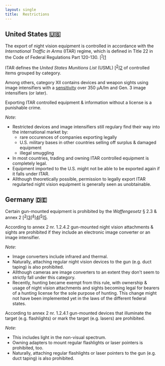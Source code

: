 ```yaml
---
layout: single
title:  Restrictions
---
```


## United States 🇺🇸

The export of night vision equipment is controlled in accordance with the
*International Traffic in Arms* (ITAR) regime, which is defined in Title 22
in the Code of Federal Regulations Part 120-130. [<sup>[1]</sup>][1]

ITAR defines the *United States Munitions List* (USML) [<sup>[2]</sup>][2] of
controlled items grouped by category.

Among others, category XII contains devices and weapon sights
using image intensifiers with a [sensitivity][x1] over 350 μA/lm
and Gen. 3 image intensifiers (or later).

Exporting ITAR controlled equipment & information without a license is a punishable crime.

*Note*:
* Restricted devices and image intensifiers still regulary find their way into the international
market by:
  * rare occurences of companies exporting legally
  * U.S. military bases in other countries selling off surplus & damaged equipment
  * illegal smuggling
* In most countries, trading and owning ITAR controlled equipment is completely legal.
* Equipment imported to the U.S. might not be able to be exported again if it falls under ITAR.
* Allthough theoretically possible, permission to legally export ITAR regularted night vision
equipment is generally seen as unobtainable.

## Germany 🇩🇪

Certain gun-mounted equipment is prohibited by the *Waffengesetz* § 2.3 & annex 2 [<sup>[3]</sup>][3][<sup>[4]</sup>][4][<sup>[5]</sup>][5].

According to annex 2 nr. 1.2.4.2 gun-mounted night vision attachments & sights are prohibited
if they include an electronic image converter or an image intensifier.

*Note*:
* Image converters include infrared and thermal.
* Naturally, attaching regular night vision devices to the gun (e.g. duct taping)
is also prohibited.
* Allthough cameras are image converters to an extent they don't seem to strictly fall under this category.
* Recently, hunting became exempt from this rule, with ownership & usage of night vision attachments
and sights becoming legal for bearers of a hunting license for the sole purpose of hunting.
This change might not have been implemented yet in the laws of the different federal states.

According to annex 2 nr. 1.2.4.1 gun-mounted devices that illuminate the target (e.g. flashlights)
or mark the target (e.g. lasers) are prohibited.

*Note*:
* This includes light in the non-visual spectrum.
* Owning adapters to mount regular flashlights or laser pointers is prohibited, too.
* Naturally, attaching regular flashlights or laser pointers to the gun (e.g. duct taping)
is also prohibited.

[1]: https://nightvisionuniverse.com/pages/export-regulations
[2]: https://www.govinfo.gov/content/pkg/CFR-2020-title22-vol1/pdf/CFR-2020-title22-vol1-sec121-1.pdf
[3]: https://www.gesetze-im-internet.de/waffg_2002/__2.html
[4]: https://www.gesetze-im-internet.de/waffg_2002/anlage_2.html
[5]: https://www.bka.de/SharedDocs/Downloads/DE/UnsereAufgaben/Aufgabenbereiche/Waffen/MerkblattNachtsichtvor_aufsatzgeraete.pdf

[x1]: https://nv-intl.com/wiki/measurements#photocathode-sensitivity
